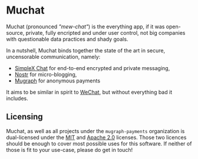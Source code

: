 # Muchat

Muchat (pronounced _"mew-chat"_) is the everything app, if it was open-source, private, fully encripted and under user control, not big companies with questionable data practices and shady goals.

In a nutshell, Muchat binds together the state of the art in secure, uncensorable communication, namely:

- [SimpleX Chat](https://simplex.chat) for end-to-end encrypted and private messaging,
- [Nostr](https://nostr.com) for micro-blogging,
- [Mugraph](https://mugraph.dev) for anonymous payments

It aims to be similar in spirit to [WeChat](https://wechat.com), but without everything bad it includes.

## Licensing

Muchat, as well as all projects under the `mugraph-payments` organization is dual-licensed under the [MIT](./LICENSE) and [Apache 2.0](./LICENSE-APACHE) licenses. Those two licences should be enough to cover most possible uses for this software. If neither of those is fit to your use-case, please do get in touch!
